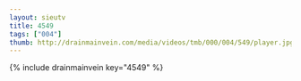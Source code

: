 ```yaml
--- 
layout: sieutv
title: 4549
tags: ["004"]
thumb: http://drainmainvein.com/media/videos/tmb/000/004/549/player.jpg
---
```

{% include drainmainvein key="4549" %} 
